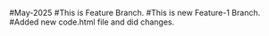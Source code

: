 #May-2025
#This is Feature Branch.
#This is new Feature-1 Branch.
#Added new code.html file and did changes.

